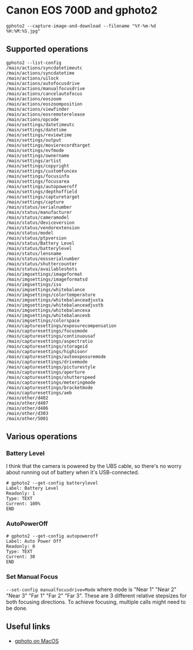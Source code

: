# Canon EOS 700D and gphoto2

` gphoto2 --capture-image-and-download --filename "%Y-%m-%d %H:%M:%S.jpg" `

## Supported operations
```
gphoto2 --list-config
/main/actions/syncdatetimeutc
/main/actions/syncdatetime
/main/actions/uilock
/main/actions/autofocusdrive
/main/actions/manualfocusdrive
/main/actions/cancelautofocus
/main/actions/eoszoom
/main/actions/eoszoomposition
/main/actions/viewfinder
/main/actions/eosremoterelease
/main/actions/opcode
/main/settings/datetimeutc
/main/settings/datetime
/main/settings/reviewtime
/main/settings/output
/main/settings/movierecordtarget
/main/settings/evfmode
/main/settings/ownername
/main/settings/artist
/main/settings/copyright
/main/settings/customfuncex
/main/settings/focusinfo
/main/settings/focusarea
/main/settings/autopoweroff
/main/settings/depthoffield
/main/settings/capturetarget
/main/settings/capture
/main/status/serialnumber
/main/status/manufacturer
/main/status/cameramodel
/main/status/deviceversion
/main/status/vendorextension
/main/status/model
/main/status/ptpversion
/main/status/Battery Level
/main/status/batterylevel
/main/status/lensname
/main/status/eosserialnumber
/main/status/shuttercounter
/main/status/availableshots
/main/imgsettings/imageformat
/main/imgsettings/imageformatsd
/main/imgsettings/iso
/main/imgsettings/whitebalance
/main/imgsettings/colortemperature
/main/imgsettings/whitebalanceadjusta
/main/imgsettings/whitebalanceadjustb
/main/imgsettings/whitebalancexa
/main/imgsettings/whitebalancexb
/main/imgsettings/colorspace
/main/capturesettings/exposurecompensation
/main/capturesettings/focusmode
/main/capturesettings/continuousaf
/main/capturesettings/aspectratio
/main/capturesettings/storageid
/main/capturesettings/highisonr
/main/capturesettings/autoexposuremode
/main/capturesettings/drivemode
/main/capturesettings/picturestyle
/main/capturesettings/aperture
/main/capturesettings/shutterspeed
/main/capturesettings/meteringmode
/main/capturesettings/bracketmode
/main/capturesettings/aeb
/main/other/d402
/main/other/d407
/main/other/d406
/main/other/d303
/main/other/5001
```

## Various operations

### Battery Level
I think that the camera is powered by the UBS cable, so there's no worry about running out of battery when it's USB-connected.
```
# gphoto2 --get-config batterylevel
Label: Battery Level
Readonly: 1
Type: TEXT
Current: 100%
END
```
### AutoPowerOff

```
# gphoto2 --get-config autopoweroff
Label: Auto Power Off
Readonly: 0
Type: TEXT
Current: 30
END
```

### Set Manual Focus
`--set-config manualfocusdrive=Mode` where mode is "Near 1" "Near 2" "Near 3" "Far 1" "Far 2" "Far 3".
These are 3 different relative stepsizes for both focusing directions. To achieve focusing, multiple calls might need to be done.


## Useful links
* [gphoto on MacOS](http://photolifetoys.blogspot.com/2012/08/control-your-camera-with-gphoto2-via.html)

